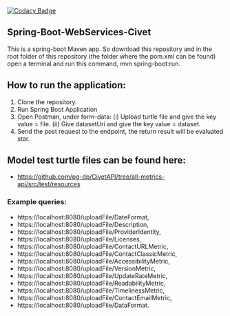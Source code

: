 [![Codacy Badge](https://app.codacy.com/project/badge/Grade/90ef5ca5918242e9bba1859d96c06110)](https://www.codacy.com/gh/pg-dp/civet?utm_source=github.com&amp;utm_medium=referral&amp;utm_content=pg-dp/civet&amp;utm_campaign=Badge_Grade)

## Spring-Boot-WebServices-Civet

This is a spring-boot Maven app. So download this repository and in the root folder of this repository (the folder where the pom.xml can be found) open a terminal and run this command, mvn spring-boot:run.

## How to run the application:
1. Clone the repository.
2. Run Spring Boot Application
3. Open Postman, under form-data:
(i) Upload turtle file and give the key value = file.
(ii) Give datasetUri and give the key value = dataset.
4. Send the post request to the endpoint, the return result will be evaluated star.

## Model test turtle files can be found here:
- https://github.com/pg-dp/CivetAPI/tree/all-metrics-api/src/test/resources

### Example queries:
- https://localhost:8080/uploadFile/DateFormat,
- https://localhost:8080/uploadFile/Description,
- https://localhost:8080/uploadFile/ProviderIdentity,
- https://localhost:8080/uploadFile/Licenses,
- https://localhost:8080/uploadFile/ContactURLMetric,
- https://localhost:8080/uploadFile/ContactClassicMetric,
- https://localhost:8080/uploadFile/AccessibilityMetric,
- https://localhost:8080/uploadFile/VersionMetric,
- https://localhost:8080/uploadFile/UpdateRateMetric,
- https://localhost:8080/uploadFile/ReadabilityMetric,
- https://localhost:8080/uploadFile/TimelinessMetric,
- https://localhost:8080/uploadFile/ContactEmailMetric,
- https://localhost:8080/uploadFile/DataFormat.
